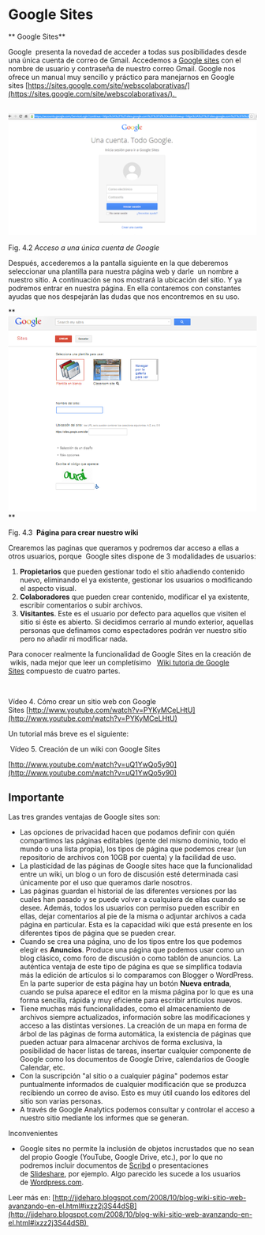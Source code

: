 # Google Sites

** Google Sites**

Google  presenta la novedad de acceder a todas sus posibilidades desde una única cuenta de correo de Gmail. Accedemos a [Google sites](https://accounts.google.com/ServiceLogin?continue=https%3A%2F%2Fsites.google.com%2Fsite%2F&followup=https%3A%2F%2Fsites.google.com%2Fsite%2F&service=jotspot&ul=1) con el nombre de usuario y contraseña de nuestro correo Gmail. Google nos ofrece un manual muy sencillo y práctico para manejarnos en Google sites [https://sites.google.com/site/webscolaborativas/](https://sites.google.com/site/webscolaborativas/). 


 ![Página de acceso a todos los servicios de Google](img/google_sites1.png "Página de acceso a todos los servicios de Google")


Fig. 4.2 _Acceso a una única cuenta de Google_

Después, accederemos a la pantalla siguiente en la que deberemos seleccionar una plantilla para nuestra página web y darle  un nombre a nuestro sitio. A continuación se nos mostrará la ubicación del sitio. Y ya podremos entrar en nuestra página. En ella contaremos con constantes ayudas que nos despejarán las dudas que nos encontremos en su uso.


** ![Crear un wiki con Google Sites](img/wiki3.png "Crear un wiki con Google Site")**


Fig. 4.3  __Página para crear nuestro wiki__

Crearemos las paginas que queramos y podremos dar acceso a ellas a otros usuarios, porque  Google sites dispone de 3 modalidades de usuarios:

1.  **Propietarios** que pueden gestionar todo el sitio añadiendo contenido nuevo, eliminando el ya existente, gestionar los usuarios o modificando el aspecto visual.
2.  **Colaboradores** que pueden crear contenido, modificar el ya existente, escribir comentarios o subir archivos.
3.  **Visitantes**. Este es el usuario por defecto para aquellos que visiten el sitio si éste es abierto. Si decidimos cerrarlo al mundo exterior, aquellas personas que definamos como espectadores podrán ver nuestro sitio pero no añadir ni modificar nada.

Para conocer realmente la funcionalidad de Google Sites en la creación de  wikis, nada mejor que leer un completísimo   [Wiki tutoria de Google Sites](https://sites.google.com/site/pruebawikivillar/) compuesto de cuatro partes.

**[  
](https://www.slideshare.net/lbarriocanal/tutorial-google-sites-6118401 "Tutorial Google Sites")**

Vídeo 4. Cómo crear un sitio web con Google Sites [http://www.youtube.com/watch?v=PYKyMCeLHtU](http://www.youtube.com/watch?v=PYKyMCeLHtU)

Un tutorial más breve es el siguiente:

 Vídeo 5. Creación de un wiki con Google Sites 

[http://www.youtube.com/watch?v=uQ1YwQo5y90](http://www.youtube.com/watch?v=uQ1YwQo5y90)

## Importante

  
Las tres grandes ventajas de Google sites son:

*   Las opciones de privacidad hacen que podamos definir con quién compartimos las páginas editables (gente del mismo dominio, todo el mundo o una lista propia), los tipos de página que podemos crear (un repositorio de archivos con 10GB por cuenta) y la facilidad de uso.
*   La plasticidad de las páginas de Google sites hace que la funcionalidad entre un wiki, un blog o un foro de discusión esté determinada casi únicamente por el uso que queramos darle nosotros.
*   Las páginas guardan el historial de las diferentes versiones por las cuales han pasado y se puede volver a cualquiera de ellas cuando se desee. Además, todos los usuarios con permiso pueden escribir en ellas, dejar comentarios al pie de la misma o adjuntar archivos a cada página en particular. Esta es la capacidad wiki que está presente en los diferentes tipos de página que se pueden crear.
*   Cuando se crea una página, uno de los tipos entre los que podemos elegir es **Anuncios**. Produce una página que podemos usar como un blog clásico, como foro de discusión o como tablón de anuncios. La auténtica ventaja de este tipo de página es que se simplifica todavía más la edición de artículos si lo comparamos con Blogger o WordPress. En la parte superior de esta página hay un botón **Nueva entrada**, cuando se pulsa aparece el editor en la misma página por lo que es una forma sencilla, rápida y muy eficiente para escribir artículos nuevos.
*   Tiene muchas más funcionalidades, como el almacenamiento de archivos siempre actualizados, información sobre las modificaciones y acceso a las distintas versiones. La creación de un mapa en forma de árbol de las páginas de forma automática, la existencia de páginas que pueden actuar para almacenar archivos de forma exclusiva, la posibilidad de hacer listas de tareas, insertar cualquier componente de Google como los documentos de Google Drive, calendarios de Google Calendar, etc.
*   Con la suscripción "al sitio o a cualquier página" podemos estar puntualmente informados de cualquier modificación que se produzca recibiendo un correo de aviso. Esto es muy útil cuando los editores del sitio son varias personas.
*   A través de Google Analytics podemos consultar y controlar el acceso a nuestro sitio mediante los informes que se generan.

Inconvenientes

*   Google sites no permite la inclusión de objetos incrustados que no sean del propio Google (YouTube, Google Drive, etc.), por lo que no podremos incluir documentos de [Scribd](http://www.scribd.com/) o presentaciones de [Slideshare](http://www.slideshare.net/), por ejemplo. Algo parecido les sucede a los usuarios de [Wordpress.com](http://www.wordpress.com/).

  
Leer más en: [http://jjdeharo.blogspot.com/2008/10/blog-wiki-sitio-web-avanzando-en-el.html#ixzz2j3S44dSB](http://jjdeharo.blogspot.com/2008/10/blog-wiki-sitio-web-avanzando-en-el.html#ixzz2j3S44dSB)   

